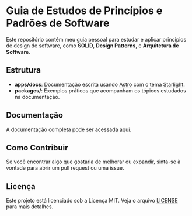 # Guia de Estudos de Princípios e Padrões de Software

Este repositório contém meu guia pessoal para estudar e aplicar princípios de design de software, como **SOLID**, **Design Patterns**, e **Arquitetura de Software**. 

## Estrutura

- **apps/docs**: Documentação escrita usando [Astro](https://astro.build/) com o tema [Starlight](https://starlight.astro.build/).
- **packages/**: Exemplos práticos que acompanham os tópicos estudados na documentação.

## Documentação

A documentação completa pode ser acessada [aqui](https://eufelipe.github.io/eng-software-studies).

## Como Contribuir

Se você encontrar algo que gostaria de melhorar ou expandir, sinta-se à vontade para abrir um pull request ou uma issue.

## Licença

Este projeto está licenciado sob a Licença MIT. Veja o arquivo [LICENSE](./LICENSE) para mais detalhes.
